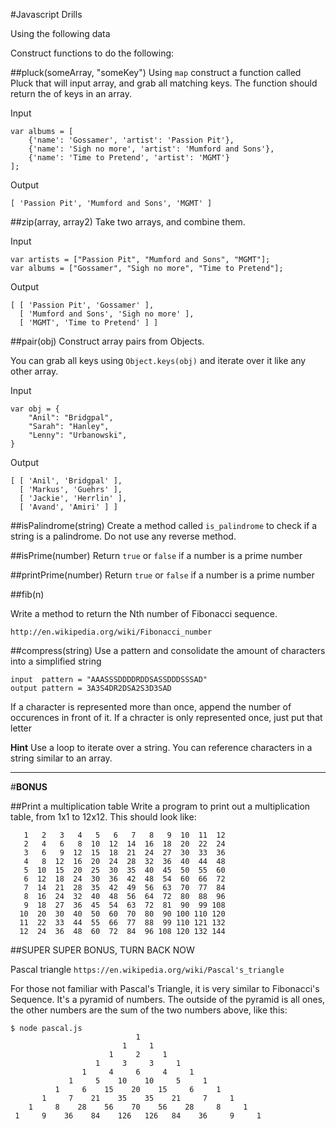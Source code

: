 #Javascript Drills

Using the following data



Construct functions to do the following:

##pluck(someArray, "someKey")
Using `map` construct a function called Pluck that will input array, and grab all matching keys. The function should return the of keys in an array.

Input

```
var albums = [
    {'name': 'Gossamer', 'artist': 'Passion Pit'},
    {'name': 'Sigh no more', 'artist': 'Mumford and Sons'},
    {'name': 'Time to Pretend', 'artist': 'MGMT'}
];

```

Output

```
[ 'Passion Pit', 'Mumford and Sons', 'MGMT' ]
```



##zip(array, array2)
Take two arrays, and combine them.

Input

```
var artists = ["Passion Pit", "Mumford and Sons", "MGMT"];
var albums = ["Gossamer", "Sigh no more", "Time to Pretend"];
```

Output

```
[ [ 'Passion Pit', 'Gossamer' ],
  [ 'Mumford and Sons', 'Sigh no more' ],
  [ 'MGMT', 'Time to Pretend' ] ]
```
  
##pair(obj)
Construct array pairs from Objects.

You can grab all keys using `Object.keys(obj)` and iterate over it like any other array.

Input

```
var obj = {
    "Anil": "Bridgpal",
    "Sarah": "Hanley",
    "Lenny": "Urbanowski",
}

```
Output

```
[ [ 'Anil', 'Bridgpal' ],
  [ 'Markus', 'Guehrs' ],
  [ 'Jackie', 'Herrlin' ],
  [ 'Avand', 'Amiri' ] ]
```

##isPalindrome(string)
Create a method called `is_palindrome` to check if a string is a palindrome. Do not use any reverse method.

##isPrime(number)
Return `true` or `false` if a number is a prime number

##printPrime(number)
Return `true` or `false` if a number is a prime number



##fib(n)

Write a method to return the Nth number of Fibonacci sequence.

`http://en.wikipedia.org/wiki/Fibonacci_number`
  
##compress(string)
Use a pattern and consolidate the amount of characters into a simplified string

```
input  pattern = "AAASSSDDDDRDDSASSDDDSSSAD"  
output pattern = 3A3S4DR2DSA2S3D3SAD
```

If a character is represented more than once, append the number of occurences in front of it.
If a chracter is only represented once, just put that letter

**Hint** Use a loop to iterate over a string. You can reference characters in a string similar to an array.

  ----
  
#**BONUS**

##Print a multiplication table
Write a program to print out a multiplication table, from 1x1 to 12x12. This should look like:

```
   1   2   3   4   5   6   7   8   9  10  11  12  
   2   4   6   8  10  12  14  16  18  20  22  24
   3   6   9  12  15  18  21  24  27  30  33  36
   4   8  12  16  20  24  28  32  36  40  44  48
   5  10  15  20  25  30  35  40  45  50  55  60
   6  12  18  24  30  36  42  48  54  60  66  72
   7  14  21  28  35  42  49  56  63  70  77  84
   8  16  24  32  40  48  56  64  72  80  88  96
   9  18  27  36  45  54  63  72  81  90  99 108
  10  20  30  40  50  60  70  80  90 100 110 120
  11  22  33  44  55  66  77  88  99 110 121 132
  12  24  36  48  60  72  84  96 108 120 132 144
```

##SUPER SUPER BONUS, TURN BACK NOW

Pascal triangle
`https://en.wikipedia.org/wiki/Pascal's_triangle`
 
For those not familiar with Pascal's Triangle, it is very similar to Fibonacci's Sequence. It's a pyramid of numbers. The outside of the pyramid is all ones, the other numbers are the sum of the two numbers above, like this:
 
```
$ node pascal.js
                            1                            
                         1     1                         
                      1     2     1                      
                   1     3     3     1                   
                1     4     6     4     1                
             1     5    10    10     5     1             
          1     6    15    20    15     6     1          
       1     7    21    35    35    21     7     1       
    1     8    28    56    70    56    28     8     1    
 1     9    36    84    126   126   84    36     9     1 
 ```